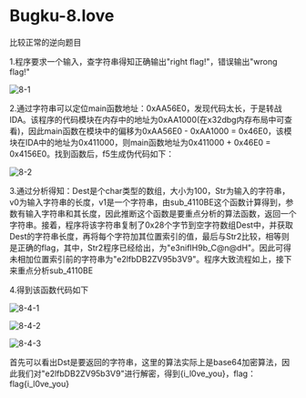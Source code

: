 # Bugku-8.love

比较正常的逆向题目

1.程序要求一个输入，查字符串得知正确输出"right flag!"，错误输出"wrong flag!"

![8-1](https://github.com/OWORD/ctfimg/raw/main/Bugku/8.love/img/8-1.png)

2.通过字符串可以定位main函数地址：0xAA56E0，发现代码太长，于是转战IDA。该程序的代码模块在内存中的地址为0xAA1000(在x32dbg内存布局中可查看)，因此main函数在模块中的偏移为0xAA56E0 - 0xAA1000 = 0x46E0，该模块在IDA中的地址为0x411000，则main函数地址为0x411000 + 0x46E0 = 0x4156E0。找到函数后，f5生成伪代码如下：

![8-2](https://github.com/OWORD/ctfimg/raw/main/Bugku/8.love/img/8-2.png)

3.通过分析得知：Dest是个char类型的数组，大小为100，Str为输入的字符串，v0为输入字符串的长度，v1是一个字符串，由sub_4110BE这个函数计算得到，参数有输入字符串和其长度，因此推断这个函数是要重点分析的算法函数，返回一个字符串。接着，程序将该字符串复制了0x28个字节到空字符数组Dest中，并获取Dest的字符串长度，再将每个字符加其位置索引的值，最后与Str2比较，相等则是正确的flag，其中，Str2程序已经给出，为"e3nifIH9b_C@n@dH"。因此可得未相加位置索引前的字符串为"e2lfbDB2ZV95b3V9"。程序大致流程如上，接下来重点分析sub_4110BE

4.得到该函数代码如下

![8-4-1](https://github.com/OWORD/ctfimg/raw/main/Bugku/8.love/img/8-4-1.png)

![8-4-2](https://github.com/OWORD/ctfimg/raw/main/Bugku/8.love/img/8-4-2.png)

![8-4-3](https://github.com/OWORD/ctfimg/raw/main/Bugku/8.love/img/8-4-3.png)

首先可以看出Dst是要返回的字符串，这里的算法实际上是base64加密算法，因此我们对"e2lfbDB2ZV95b3V9"进行解密，得到{i_l0ve_you}，flag：flag{i_l0ve_you}


